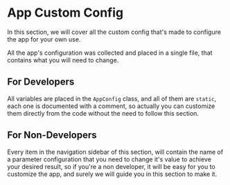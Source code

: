 # App Custom Config

In this section, we will cover all the custom config that's made to configure the app for your own use.

All the app's configuration was collected and placed in a single file, that contains what you will need to change.

## For Developers

All variables are placed in the `AppConfig` class, and all of them are `static`, each one is documented with a comment, so actually you can customize them directly from the code without the need to follow this section.

## For Non-Developers

Every item in the navigation sidebar of this section, will contain the name of a parameter configuration that you need to change it's value to achieve your desired result, so if you're a non developer, it will be easy for you to customize the app, and surely we will guide you in this section to make it.
